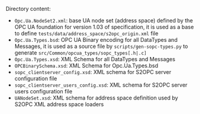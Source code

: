 Directory content:
- `Opc.Ua.NodeSet2.xml`: base UA node set (address space) defined by the OPC UA foundation for version 1.03 of specification, it is used as a base to define `tests/data/address_space/s2opc_origin.xml` file
- `Opc.Ua.Types.bsd`: OPC UA Binary encoding for all DataTypes and Messages, it is used as a source file by `scripts/gen-sopc-types.py` to generate `src/Common/opcua_types/sopc_types[.h|.c]`
- `Opc.Ua.Types.xsd`: XML Schema for all DataTypes and Messages
- `OPCBinarySchema.xsd`: XML Schema for Opc.Ua.Types.bsd
- `sopc_clientserver_config.xsd`: XML schema for S2OPC server configuration file
- `sopc_clientserver_users_config.xsd`: XML schema for S2OPC server users configuration file
- `UANodeSet.xsd`: XML schema for address space definition used by S2OPC XML address space loaders